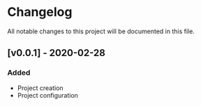 # Changelog
All notable changes to this project will be documented in this file.

## [v0.0.1] - 2020-02-28
### Added
* Project creation
* Project configuration
